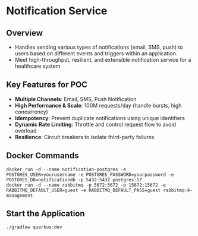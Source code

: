# Notification Service

## Overview
- Handles sending various types of notifications (email, SMS, push) to users based on different events and triggers within an application.
- Meet high-throughput, resilient, and extensible notification service for a healthcare system

## Key Features for POC
- **Multiple Channels**: Email, SMS, Push Notification
- **High Performance & Scale**: 100M requests/day (handle bursts, high concurrency)
- **Idempotency**: Prevent duplicate notifications using unique identifiers
- **Dynamic Rate Limiting**: Throttle and control request flow to avoid overload
- **Resilience**: Circuit breakers to isolate third-party failures

## Docker Commands
```shell
docker run -d --name notification-postgres -e POSTGRES_USER=yourusername -e POSTGRES_PASSWORD=yourpassword -e POSTGRES_DB=notificationdb -p 5432:5432 postgres:17
docker run -d --name rabbitmq -p 5672:5672 -p 15672:15672 -e RABBITMQ_DEFAULT_USER=guest -e RABBITMQ_DEFAULT_PASS=guest rabbitmq:4-management
```

## Start the Application
```shell
./gradlew quarkus:dev
```
